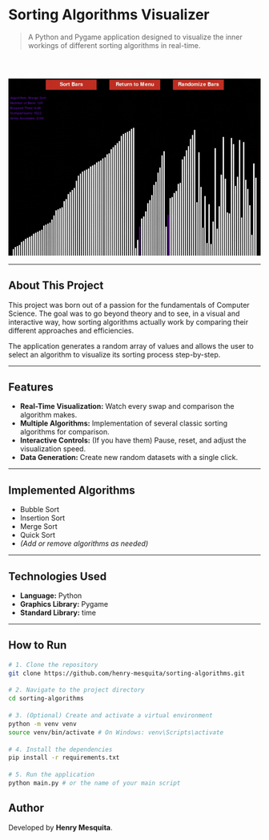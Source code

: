 # Sorting Algorithms Visualizer

> A Python and Pygame application designed to visualize the inner workings of different sorting algorithms in real-time.

<br>

![Sorting Algorithms Visualizer GIF](viz/sorting_bars.gif)

---

## About This Project

This project was born out of a passion for the fundamentals of Computer Science. The goal was to go beyond theory and to see, in a visual and interactive way, how sorting algorithms actually work by comparing their different approaches and efficiencies.

The application generates a random array of values and allows the user to select an algorithm to visualize its sorting process step-by-step.

---

## Features

- **Real-Time Visualization:** Watch every swap and comparison the algorithm makes.
- **Multiple Algorithms:** Implementation of several classic sorting algorithms for comparison.
- **Interactive Controls:** (If you have them) Pause, reset, and adjust the visualization speed.
- **Data Generation:** Create new random datasets with a single click.

---

## Implemented Algorithms

- Bubble Sort
- Insertion Sort
- Merge Sort
- Quick Sort
- *(Add or remove algorithms as needed)*

---

## Technologies Used

- **Language:** Python
- **Graphics Library:** Pygame
- **Standard Library:** time

---

## How to Run

```bash
# 1. Clone the repository
git clone https://github.com/henry-mesquita/sorting-algorithms.git

# 2. Navigate to the project directory
cd sorting-algorithms

# 3. (Optional) Create and activate a virtual environment
python -m venv venv
source venv/bin/activate # On Windows: venv\Scripts\activate

# 4. Install the dependencies
pip install -r requirements.txt

# 5. Run the application
python main.py # or the name of your main script
```

## Author
Developed by **Henry Mesquita**.
